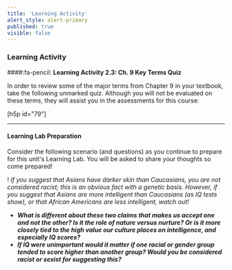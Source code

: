 ```yaml
---
title: 'Learning Activity'
alert_style: alert-primary
published: true
visible: false
---
```


### Learning Activity

####:fa-pencil: **Learning Activity 2.3: Ch. 9 Key Terms Quiz**

In order to review some of the major terms from Chapter 9 in your textbook, take the following unmarked quiz. Although you will not be evaluated on these terms, they will assist you in the assessments for this course:

[h5p id="79"]

---

#### **Learning Lab Preparation**

Consider the following scenario (and questions) as you continue to prepare for this unit's Learning Lab. You will be asked to share your thoughts so come prepared!

! *If you suggest that Asians have darker skin than Caucasians, you are not considered racist; this is an obvious fact with a genetic basis. However, if you suggest that Asians are more intelligent than Caucasians (as IQ tests show), or that African Americans are less intelligent, watch out!*

- ***What is different about these two claims that makes us accept one and not the other? Is it the role of nature versus nurture? Or is it more closely tied to the high value our culture places on intelligence, and especially IQ scores?***
- ***If IQ were unimportant would it matter if one racial or gender group tended to score higher than another group? Would you be considered racist or sexist for suggesting this?***
